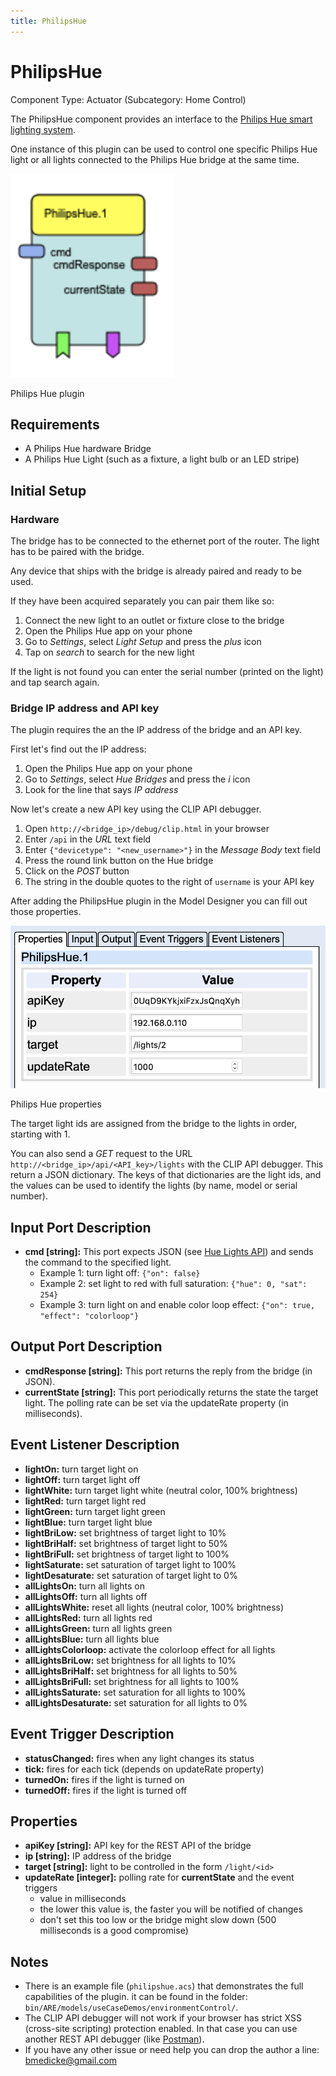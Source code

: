 ```yaml
---
title: PhilipsHue
---
```


# PhilipsHue

Component Type: Actuator (Subcategory: Home Control)

The PhilipsHue component provides an interface to the
[Philips Hue smart lighting system](https://www2.meethue.com/en-us). 

One instance of this plugin can be used to control one specific Philips Hue light
or all lights connected to the Philips Hue bridge at the same time.

![Screenshot: PhilipsHue plugin](./img/philipshue.png "Screenshot: PhilipsHue plugin")

Philips Hue plugin

## Requirements

* A Philips Hue hardware Bridge
* A Philips Hue Light (such as a fixture, a light bulb or an LED stripe)

## Initial Setup

### Hardware

The bridge has to be connected to the ethernet port of the router. The light has to be paired with the bridge. 

Any device that ships with the bridge is already paired and ready to be used.

If they have been acquired separately you can pair them like so:
1. Connect the new light to an outlet or fixture close to the bridge
2. Open the Philips Hue app on your phone
3. Go to *Settings*, select *Light Setup* and press the *plus* icon
4. Tap on *search* to search for the new light

If the light is not found you can enter the serial number (printed on the light)
and tap search again.

###  Bridge IP address and API key

The plugin requires the an the IP address of the bridge and an API key.

First let's find out the IP address:

1. Open the Philips Hue app on your phone
2. Go to *Settings*, select *Hue Bridges* and press the *i* icon
3. Look for the line that says *IP address*

Now let's create a new API key using the CLIP API debugger.

1. Open `http://<bridge_ip>/debug/clip.html` in your browser
2. Enter `/api` in the *URL* text field
3. Enter `{"devicetype": "<new_username>"}` in the *Message Body* text field
4. Press the round link button on the Hue bridge
5. Click on the *POST* button
6. The string in the double quotes to the right of `username` is your API key

After adding the PhilipsHue plugin in the Model Designer you can fill out those properties.

![Screenshot: PhilipsHue plugin](./img/philipshue_properties.png "Screenshot: PhilipsHue plugin")

Philips Hue properties

The target light ids are assigned from the bridge to the lights in order, starting with 1. 

You can also send a *GET* request to the URL `http://<bridge_ip>/api/<API_key>/lights`
with the CLIP API debugger.
This return a JSON dictionary. The keys of that dictionaries are the light ids, 
and the values can be used to identify the lights (by name, model or serial number).

## Input Port Description

*   **cmd \[string\]:** This port expects JSON (see [Hue Lights API](https://developers.meethue.com/develop/hue-api/lights-api/)) and sends the command to the specified light.
    * Example 1: turn light off: `{"on": false}`
    * Example 2: set light to red with full saturation: `{"hue": 0, "sat": 254}`
    * Example 3: turn light on and enable color loop effect: `{"on": true, "effect": "colorloop"}`

## Output Port Description

*   **cmdResponse \[string\]:** This port returns the reply from the bridge (in JSON).
*   **currentState \[string\]:** This port periodically returns the state the target light. The polling rate can be set via the updateRate property (in milliseconds).

## Event Listener Description

* **lightOn:** turn target light on
* **lightOff:** turn target light off
* **lightWhite:** turn target light white (neutral color, 100% brightness)
* **lightRed:** turn target light red
* **lightGreen:** turn target light green
* **lightBlue:** turn target light blue
* **lightBriLow:** set brightness of target light to 10%
* **lightBriHalf:** set brightness of target light to 50%
* **lightBriFull:** set brightness of target light to 100%
* **lightSaturate:** set saturation of target light to 100%
* **lightDesaturate:** set saturation of target light to 0%
* **allLightsOn:** turn all lights on
* **allLightsOff:** turn all lights off
* **allLightsWhite:** reset all lights (neutral color, 100% brightness)
* **allLightsRed:** turn all lights red
* **allLightsGreen:** turn all lights green
* **allLightsBlue:** turn all lights blue
* **allLightsColorloop:** activate the colorloop effect for all lights
* **allLightsBriLow:** set brightness for all lights to 10%
* **allLightsBriHalf:** set brightness for all lights to 50%
* **allLightsBriFull:** set brightness for all lights to 100%
* **allLightsSaturate:** set saturation for all lights to 100%
* **allLightsDesaturate:** set saturation for all lights to 0%


## Event Trigger Description

* **statusChanged:** fires when any light changes its status
* **tick:** fires for each tick (depends on updateRate property)
* **turnedOn:** fires if the light is turned on
* **turnedOff:** fires if the light is turned off

## Properties

* **apiKey \[string\]:** API key for the REST API of the bridge
* **ip \[string\]:** IP address of the bridge
* **target \[string\]:** light to be controlled in the form `/light/<id>`
* **updateRate \[integer\]:** polling rate for **currentState** and the event triggers
    * value in milliseconds
    * the lower this value is, the faster you will be notified of changes
    * don't set this too low or the bridge might slow down (500 milliseconds is a good compromise)

## Notes

* There is an example file (`philipshue.acs`) that demonstrates the full capabilities of the plugin.
it can be found in the folder: `bin/ARE/models/useCaseDemos/environmentControl/`.
* The CLIP API debugger will not work if your browser has strict XSS (cross-site scripting) protection enabled.
In that case you can use another REST API debugger (like [Postman](https://www.getpostman.com/)).
* If you have any other issue or need help you can drop the author a line: bmedicke@gmail.com